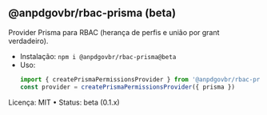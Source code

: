 ## @anpdgovbr/rbac-prisma (beta)

Provider Prisma para RBAC (herança de perfis e união por grant verdadeiro).

- Instalação: `npm i @anpdgovbr/rbac-prisma@beta`
- Uso:
  ```ts
  import { createPrismaPermissionsProvider } from '@anpdgovbr/rbac-prisma'
  const provider = createPrismaPermissionsProvider({ prisma })
  ```

Licença: MIT • Status: beta (0.1.x)
